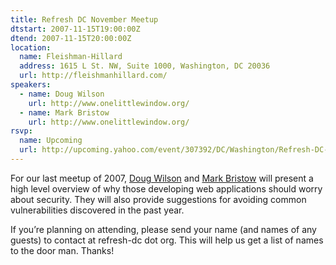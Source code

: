 ```yaml
---
title: Refresh DC November Meetup
dtstart: 2007-11-15T19:00:00Z
dtend: 2007-11-15T20:00:00Z
location:
  name: Fleishman-Hillard
  address: 1615 L St. NW, Suite 1000, Washington, DC 20036
  url: http://fleishmanhillard.com/
speakers:
  - name: Doug Wilson
    url: http://www.onelittlewindow.org/
  - name: Mark Bristow
    url: http://www.onelittlewindow.org/
rsvp:
  name: Upcoming
  url: http://upcoming.yahoo.com/event/307392/DC/Washington/Refresh-DC-November-meetup/Fleishman-Hillard-DC/
---
```


For our last meetup of 2007, [Doug Wilson](http://www.onelittlewindow.org/) and [Mark Bristow](http://www.onelittlewindow.org/) will present a high level overview of why those developing web applications should worry about security. They will also provide suggestions for avoiding common vulnerabilities discovered in the past year.

If you’re planning on attending, please send your name (and names of any guests) to contact at refresh-dc dot org. This will help us get a list of names to the door man. Thanks!